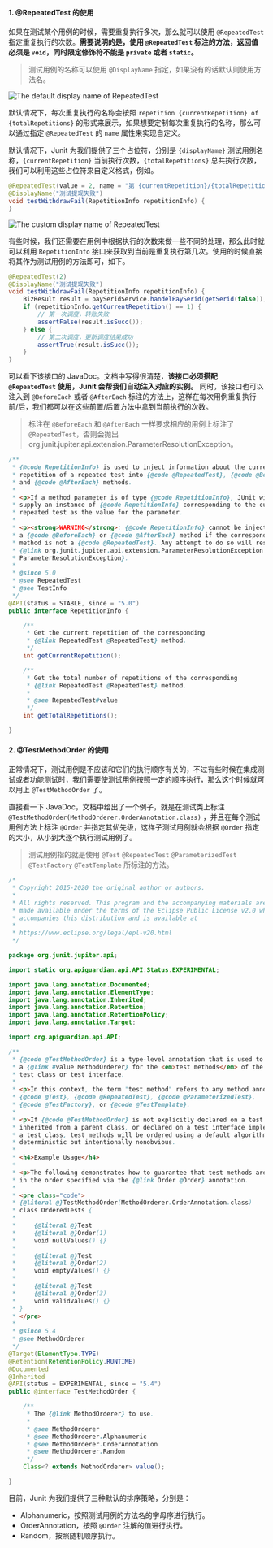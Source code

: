 #### 1. @RepeatedTest 的使用

如果在测试某个用例的时候，需要重复执行多次，那么就可以使用 `@RepeatedTest` 指定重复执行的次数。**需要说明的是，使用 `@RepeatedTest` 标注的方法，返回值必须是 `void`，同时限定修饰符不能是 `private` 或者 `static`。**

> 测试用例的名称可以使用 `@DisplayName` 指定，如果没有的话默认则使用方法名。

![The default display name of RepeatedTest](https://typora-pics-1255993109.cos.ap-guangzhou.myqcloud.com/The%20default%20display%20name%20of%20RepeatedTest.png)

默认情况下，每次重复执行的名称会按照 `repetition {currentRepetition} of {totalRepetitions}` 的形式来展示，如果想要定制每次重复执行的名称，那么可以通过指定 `@RepeatedTest` 的 `name` 属性来实现自定义。

默认情况下，Junit 为我们提供了三个占位符，分别是 `{displayName}` 测试用例名称，`{currentRepetition}` 当前执行次数，`{totalRepetitions}` 总共执行次数，我们可以利用这些占位符来自定义格式，例如。

```java
@RepeatedTest(value = 2, name = "第 {currentRepetition}/{totalRepetitions} 次调度")
@DisplayName("测试提现失败")
void testWithdrawFail(RepetitionInfo repetitionInfo) {
}
```
![The custom display name of RepeatedTest](https://typora-pics-1255993109.cos.ap-guangzhou.myqcloud.com/The%20custom%20display%20name%20of%20RepeatedTest.png)

有些时候，我们还需要在用例中根据执行的次数来做一些不同的处理，那么此时就可以利用 `RepetitionInfo` 接口来获取到当前是重复执行第几次。使用的时候直接将其作为测试用例的方法即可，如下。

```java
@RepeatedTest(2)
@DisplayName("测试提现失败")
void testWithdrawFail(RepetitionInfo repetitionInfo) {
    BizResult result = paySeridService.handelPaySerid(getSerid(false));
    if (repetitionInfo.getCurrentRepetition() == 1) {
        // 第一次调度，转账失败
        assertFalse(result.isSucc());
    } else {
        // 第二次调度，更新调度结果成功
        assertTrue(result.isSucc());
    }
}
```

可以看下该接口的 JavaDoc。文档中写得很清楚，**该接口必须搭配 `@RepeatedTest` 使用，Junit 会帮我们自动注入对应的实例。**
同时，该接口也可以注入到 `@BeforeEach` 或者 `@AfterEach` 标注的方法上，这样在每次用例重复执行前/后，我们都可以在这些前置/后置方法中拿到当前执行的次数。

> 标注在 `@BeforeEach` 和 `@AfterEach` 一样要求相应的用例上标注了 `@RepeatedTest`，否则会抛出 org.junit.jupiter.api.extension.ParameterResolutionException。

```java
/**
 * {@code RepetitionInfo} is used to inject information about the current
 * repetition of a repeated test into {@code @RepeatedTest}, {@code @BeforeEach},
 * and {@code @AfterEach} methods.
 *
 * <p>If a method parameter is of type {@code RepetitionInfo}, JUnit will
 * supply an instance of {@code RepetitionInfo} corresponding to the current
 * repeated test as the value for the parameter.
 *
 * <p><strong>WARNING</strong>: {@code RepetitionInfo} cannot be injected into
 * a {@code @BeforeEach} or {@code @AfterEach} method if the corresponding test
 * method is not a {@code @RepeatedTest}. Any attempt to do so will result in a
 * {@link org.junit.jupiter.api.extension.ParameterResolutionException
 * ParameterResolutionException}.
 *
 * @since 5.0
 * @see RepeatedTest
 * @see TestInfo
 */
@API(status = STABLE, since = "5.0")
public interface RepetitionInfo {

	/**
	 * Get the current repetition of the corresponding
	 * {@link RepeatedTest @RepeatedTest} method.
	 */
	int getCurrentRepetition();

	/**
	 * Get the total number of repetitions of the corresponding
	 * {@link RepeatedTest @RepeatedTest} method.
	 *
	 * @see RepeatedTest#value
	 */
	int getTotalRepetitions();

}
```

#### 2.  @TestMethodOrder 的使用

正常情况下，测试用例是不应该和它们的执行顺序有关的，不过有些时候在集成测试或者功能测试时，我们需要使测试用例按照一定的顺序执行，那么这个时候就可以用上 `@TestMethodOrder` 了。

直接看一下 JavaDoc，文档中给出了一个例子，就是在测试类上标注 `@TestMethodOrder(MethodOrderer.OrderAnnotation.class)` ，并且在每个测试用例方法上标注 `@Order` 并指定其优先级，这样子测试用例就会根据 `@Order` 指定的大小，从小到大逐个执行测试用例了。

> 测试用例指的就是使用 `@Test` `@RepeatedTest` `@ParameterizedTest`  `@TestFactory`  `@TestTemplate` 所标注的方法。

```java
/*
 * Copyright 2015-2020 the original author or authors.
 *
 * All rights reserved. This program and the accompanying materials are
 * made available under the terms of the Eclipse Public License v2.0 which
 * accompanies this distribution and is available at
 *
 * https://www.eclipse.org/legal/epl-v20.html
 */

package org.junit.jupiter.api;

import static org.apiguardian.api.API.Status.EXPERIMENTAL;

import java.lang.annotation.Documented;
import java.lang.annotation.ElementType;
import java.lang.annotation.Inherited;
import java.lang.annotation.Retention;
import java.lang.annotation.RetentionPolicy;
import java.lang.annotation.Target;

import org.apiguardian.api.API;

/**
 * {@code @TestMethodOrder} is a type-level annotation that is used to configure
 * a {@link #value MethodOrderer} for the <em>test methods</em> of the annotated
 * test class or test interface.
 *
 * <p>In this context, the term "test method" refers to any method annotated with
 * {@code @Test}, {@code @RepeatedTest}, {@code @ParameterizedTest},
 * {@code @TestFactory}, or {@code @TestTemplate}.
 *
 * <p>If {@code @TestMethodOrder} is not explicitly declared on a test class,
 * inherited from a parent class, or declared on a test interface implemented by
 * a test class, test methods will be ordered using a default algorithm that is
 * deterministic but intentionally nonobvious.
 *
 * <h4>Example Usage</h4>
 *
 * <p>The following demonstrates how to guarantee that test methods are executed
 * in the order specified via the {@link Order @Order} annotation.
 *
 * <pre class="code">
 * {@literal @}TestMethodOrder(MethodOrderer.OrderAnnotation.class)
 * class OrderedTests {
 *
 *     {@literal @}Test
 *     {@literal @}Order(1)
 *     void nullValues() {}
 *
 *     {@literal @}Test
 *     {@literal @}Order(2)
 *     void emptyValues() {}
 *
 *     {@literal @}Test
 *     {@literal @}Order(3)
 *     void validValues() {}
 * }
 * </pre>
 *
 * @since 5.4
 * @see MethodOrderer
 */
@Target(ElementType.TYPE)
@Retention(RetentionPolicy.RUNTIME)
@Documented
@Inherited
@API(status = EXPERIMENTAL, since = "5.4")
public @interface TestMethodOrder {

	/**
	 * The {@link MethodOrderer} to use.
	 *
	 * @see MethodOrderer
	 * @see MethodOrderer.Alphanumeric
	 * @see MethodOrderer.OrderAnnotation
	 * @see MethodOrderer.Random
	 */
	Class<? extends MethodOrderer> value();

}
```

目前，Junit 为我们提供了三种默认的排序策略，分别是：

- Alphanumeric，按照测试用例的方法名的字母序进行执行。
- OrderAnnotation，按照 `@Order` 注解的值进行执行。
- Random，按照随机顺序执行。

